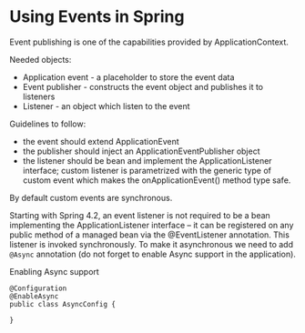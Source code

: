 # Using Events in Spring

Event publishing is one of the capabilities provided by ApplicationContext. 

Needed objects:
- Application event - a placeholder to store the event data
- Event publisher -  constructs the event object and publishes it to listeners
- Listener - an object which listen to the event
 
Guidelines to follow:
 
- the event should extend ApplicationEvent
- the publisher should inject an ApplicationEventPublisher object
- the listener should be bean and implement the ApplicationListener interface;  custom listener is parametrized with the generic type of custom event which makes the onApplicationEvent() method type safe. 
 
By default custom events are synchronous.


Starting with Spring 4.2, an event listener is not required to be a bean implementing the ApplicationListener interface – it can be registered on any public method of a managed bean via the @EventListener annotation.
This listener is invoked synchronously. To make it asynchronous we need to add `@Async` annotation (do not forget to enable Async support in the application).

Enabling Async support

```
@Configuration
@EnableAsync
public class AsyncConfig {
   
}
```
